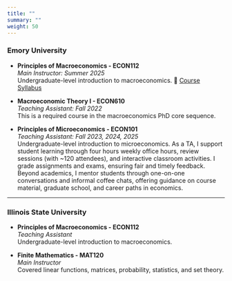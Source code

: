 ```yaml
---
title: ""
summary: ""
weight: 50
---
```


### Emory University

- **Principles of Macroeconomics - ECON112**  
  *Main Instructor: Summer 2025*  
  Undergraduate-level introduction to macroeconomics. 📄 [Course Syllabus](/uploads/Economics%20112%20Syllabus.pdf)

- **Macroeconomic Theory I - ECON610**  
  *Teaching Assistant: Fall 2022*  
  This is a required course in the macroeconomics PhD core sequence.

- **Principles of Microeconomics - ECON101**  
  *Teaching Assistant: Fall 2023, 2024, 2025*  
   Undergraduate-level introduction to microeconomics. As a TA, I support student learning through four hours weekly office hours, review sessions (with ~120 attendees), and interactive classroom activities. I grade assignments and exams, ensuring fair and timely feedback. Beyond academics, I mentor students through one-on-one conversations and informal coffee chats, offering guidance on course material, graduate school, and career paths in economics.

---

### Illinois State University

- **Principles of Macroeconomics - ECON112**  
  *Teaching Assistant*  
  Undergraduate-level introduction to macroeconomics.

- **Finite Mathematics - MAT120**  
  *Main Instructor*  
  Covered linear functions, matrices, probability, statistics, and set theory.
